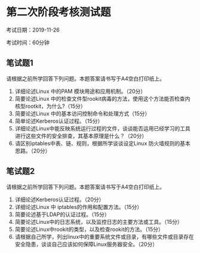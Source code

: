 # 第二次阶段考核测试题

考试日期：2019-11-26

考试时间：60分钟

## 笔试题1

请根据之前所学回答下列问题。本题答案请书写于A4空白打印纸上。

1. 详细论述Linux 中的PAM 模块用途和应用机制。（20分）
2. 简要论述Linux 中的检查文件型rookit病毒的方法，使用这个方法能否检查内核型rootkit，为什么?（15分）
3. 简要论述Linux 中的基本访问控制命令和处理方式（15分）
4. 简单论述Kerberos认证过程。（15分）
5. 详细论述Linux中能反映系统运行过程的文件，谈谈能否运用已经学习的工具进行这些文件的安全排查，其基本原理是什么？（20分）
6. 请区别iptables中表、链、规则，根据所学谈谈设定Linux 防火墙规则的基本思路。（20分）

## 笔试题2

请根据之前所学回答下列问题。本题答案请书写于A4空白打印纸上。
1. 详细论述Kerberos认证过程。（20分） 
2. 详细论述Linux 中 iptables的作用和配置方法。（15分）
3. 简要论述基于LDAP的认证过程。（15分） 
4. 简要论述Linux中的日志系统，以及监控日志的主要方法或工具。（15分）
5. 简要论述Linux中rookit的类型，以及检查rookit的方法。（15分）
6. 请根据自己所学，列出linux中的重要系统文件或目录，有哪些文件或目录存在安全隐患，谈谈自己应该如何保障Linux服务器安全。（20分）